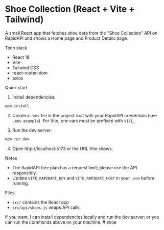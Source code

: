 # Shoe Collection (React + Vite + Tailwind)

A small React app that fetches shoe data from the "Shoe Collection" API on RapidAPI and shows a Home page and Product Details page.

Tech stack

- React 18
- Vite
- Tailwind CSS
- react-router-dom
- axios

Quick start

1. Install dependencies:

```powershell
npm install
```

2. Create a `.env` file in the project root with your RapidAPI credentials (see `.env.example`). For Vite, env vars must be prefixed with `VITE_`.

3. Run the dev server:

```powershell
npm run dev
```

4. Open http://localhost:5173 or the URL Vite shows.

Notes

- The RapidAPI free plan has a request limit; please use the API responsibly.
- Update `VITE_RAPIDAPI_KEY` and `VITE_RAPIDAPI_HOST` in your `.env` before running.

Files

- `src/` contains the React app
- `src/api/shoes.js` wraps API calls

If you want, I can install dependencies locally and run the dev server; or you can run the commands above on your machine.
#   s h o e  
 